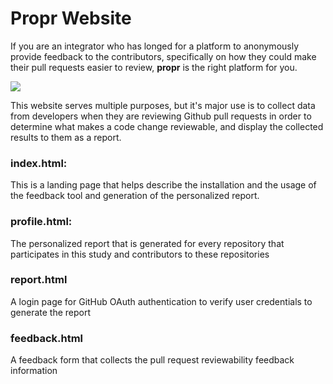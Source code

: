 # Propr Website
If you are an integrator who has longed for a platform to anonymously provide feedback to the contributors, specifically on how they could make their pull requests easier to review, **propr** is the right platform for you.

![](https://github.com/achyudhk/Propr-Website/blob/master/img/propr_logo_straight.png)

This website serves multiple purposes, but it's major use is to collect data from developers when they are reviewing Github pull requests in order to determine what makes a code change reviewable, and display the collected results to them as a report.
### index.html:
This is a landing page that helps describe the installation and the usage of the feedback tool and generation of the personalized report.
### profile.html:
The personalized report that is generated for every repository that participates in this study and contributors to these repositories
### report.html
A login page for GitHub OAuth authentication to verify user credentials to generate the report
### feedback.html
A feedback form that collects the pull request reviewability feedback information
